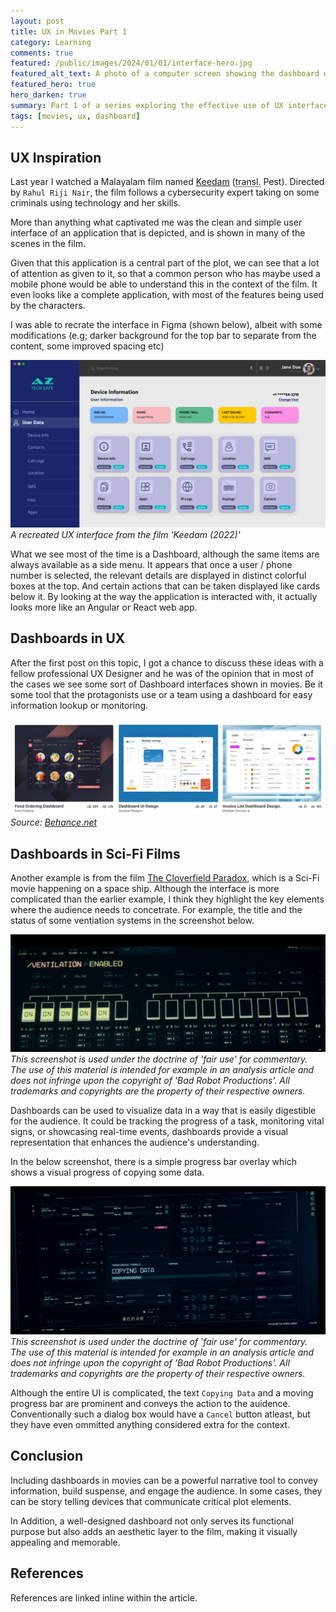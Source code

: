 ```yaml
---
layout: post
title: UX in Movies Part 1
category: Learning
comments: true 
featured: /public/images/2024/01/01/interface-hero.jpg
featured_alt_text: A photo of a computer screen showing the dashboard of an application.
featured_hero: true
hero_darken: true
summary: Part 1 of a series exploring the effective use of UX interfaces in Movies, mainly Dashboards.
tags: [movies, ux, dashboard]
---
```

## UX Inspiration
Last year I watched a Malayalam film named [Keedam](https://www.imdb.com/title/tt15943910/) (<abbr title="translation">transl.</abbr> Pest). Directed by `Rahul Riji Nair`, the film follows a cybersecurity expert taking on some criminals using technology and her skills.

More than anything what captivated me was the clean and simple user interface of an application that is depicted, and is shown in many of the scenes in the film. 

Given that this application is a central part of the plot, we can see that a lot of attention as given to it, so that a common person who has maybe used a mobile phone would be able to understand this in the context of the film. It even looks like a complete application, with most of the features being used by the characters.

I was able to recrate the interface in Figma (shown below), albeit with some modifications (e.g; darker background for the top bar to separate from the content, some improved spacing etc)

![Interface from the film 'Keedam (2022)'](/public/images/2024/01/01/ux-interface.png) 
*A recreated UX interface from the film 'Keedam (2022)'*

What we see most of the time is a Dashboard, although the same items are always available as a side menu. It appears that once a user / phone number is selected, the relevant details are displayed in distinct colorful boxes at the top. And certain actions that can be taken displayed like cards below it. By looking at the way the application is interacted with, it actually looks more like an Angular or React web app. 

## Dashboards in UX

After the first post on this topic, I got a chance to discuss these ideas with a fellow professional UX Designer and he was of the opinion that in most of the cases we see some sort of Dashboard interfaces shown in movies. Be it some tool that the protagonists use or a team using a dashboard for easy information lookup or monitoring.

![Some UX screens showing Dashboard interfaces from Behance](/public/images/2024/01/01/ux-dashboards.jpg) 
*Source: <a href="https://www.behance.net/search/projects?search=dashboards&tracking_source=typeahead_nav_direct">Behance.net</a>*

## Dashboards in Sci-Fi Films

Another example is from the film [The Cloverfield Paradox](https://www.imdb.com/title/tt2548396/), which is a Sci-Fi movie happening on a space ship. Although the interface is more complicated than the earlier example, I think they highlight the key elements where the audience needs to concetrate. For example, the title and the status of some ventiation systems in the screenshot below.

![A screenshot from the movie 'The Cloverfield Paradox (2018)'](/public/images/2024/01/01/the-cloverfield-paradox-02.png)
*This screenshot is used under the doctrine of 'fair use' for commentary. The use of this material is intended for example in an analysis article and does not infringe upon the copyright of 'Bad Robot Productions'. All trademarks and copyrights are the property of their respective owners.*

Dashboards can be used to visualize data in a way that is easily digestible for the audience. It could be tracking the progress of a task, monitoring vital signs, or showcasing real-time events, dashboards provide a visual representation that enhances the audience's understanding.

In the below screenshot, there is a simple progress bar overlay which shows a visual progress of copying some data.

![A screenshot from the movie 'The Cloverfield Paradox (2018)'](/public/images/2024/01/01/the-cloverfield-paradox-01.png)
*This screenshot is used under the doctrine of 'fair use' for commentary. The use of this material is intended for example in an analysis article and does not infringe upon the copyright of 'Bad Robot Productions'. All trademarks and copyrights are the property of their respective owners.*

Although the entire UI is complicated, the text `Copying Data` and a moving progress bar are prominent and conveys the action to the auidence. Conventionally such a dialog box would have a `Cancel` button atleast, but they have even ommitted anything considered extra for the context.

## Conclusion
Including dashboards in movies can be a powerful narrative tool to convey information, build suspense, and engage the audience. In some cases, they can be story telling devices that communicate critical plot elements. 

In Addition, a well-designed dashboard not only serves its functional purpose but also adds an aesthetic layer to the film, making it visually appealing and memorable.

## References
References are linked inline within the article.